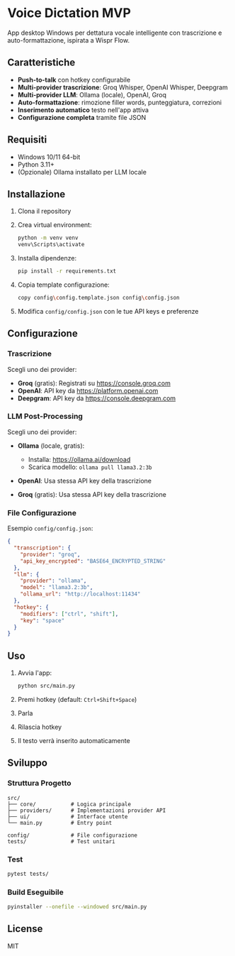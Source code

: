 # Voice Dictation MVP

App desktop Windows per dettatura vocale intelligente con trascrizione e auto-formattazione, ispirata a Wispr Flow.

## Caratteristiche

- **Push-to-talk** con hotkey configurabile
- **Multi-provider trascrizione**: Groq Whisper, OpenAI Whisper, Deepgram
- **Multi-provider LLM**: Ollama (locale), OpenAI, Groq
- **Auto-formattazione**: rimozione filler words, punteggiatura, correzioni
- **Inserimento automatico** testo nell'app attiva
- **Configurazione completa** tramite file JSON

## Requisiti

- Windows 10/11 64-bit
- Python 3.11+
- (Opzionale) Ollama installato per LLM locale

## Installazione

1. Clona il repository
2. Crea virtual environment:
   ```bash
   python -m venv venv
   venv\Scripts\activate
   ```

3. Installa dipendenze:
   ```bash
   pip install -r requirements.txt
   ```

4. Copia template configurazione:
   ```bash
   copy config\config.template.json config\config.json
   ```

5. Modifica `config/config.json` con le tue API keys e preferenze

## Configurazione

### Trascrizione

Scegli uno dei provider:

- **Groq** (gratis): Registrati su https://console.groq.com
- **OpenAI**: API key da https://platform.openai.com
- **Deepgram**: API key da https://console.deepgram.com

### LLM Post-Processing

Scegli uno dei provider:

- **Ollama** (locale, gratis):
  - Installa: https://ollama.ai/download
  - Scarica modello: `ollama pull llama3.2:3b`

- **OpenAI**: Usa stessa API key della trascrizione

- **Groq** (gratis): Usa stessa API key della trascrizione

### File Configurazione

Esempio `config/config.json`:

```json
{
  "transcription": {
    "provider": "groq",
    "api_key_encrypted": "BASE64_ENCRYPTED_STRING"
  },
  "llm": {
    "provider": "ollama",
    "model": "llama3.2:3b",
    "ollama_url": "http://localhost:11434"
  },
  "hotkey": {
    "modifiers": ["ctrl", "shift"],
    "key": "space"
  }
}
```

## Uso

1. Avvia l'app:
   ```bash
   python src/main.py
   ```

2. Premi hotkey (default: `Ctrl+Shift+Space`)
3. Parla
4. Rilascia hotkey
5. Il testo verrà inserito automaticamente

## Sviluppo

### Struttura Progetto

```
src/
├── core/           # Logica principale
├── providers/      # Implementazioni provider API
├── ui/             # Interface utente
└── main.py         # Entry point

config/             # File configurazione
tests/              # Test unitari
```

### Test

```bash
pytest tests/
```

### Build Eseguibile

```bash
pyinstaller --onefile --windowed src/main.py
```

## License

MIT
